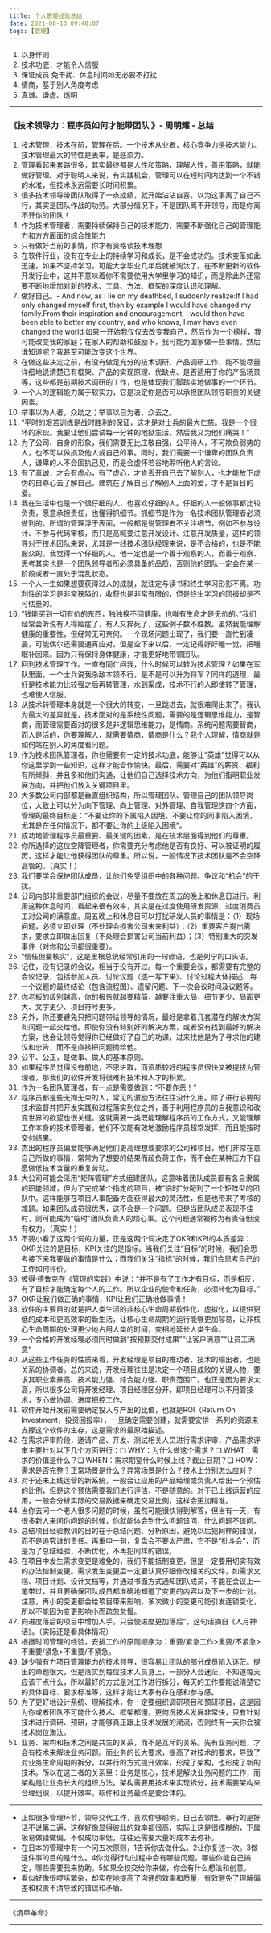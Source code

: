 ```yaml
---
title: 个人管理经验总结
date: 2021-08-13 09:48:07
tags: [管理]
---
```


1. 以身作则
2. 技术功底，才能令人信服
3. 保证成员 免干扰、休息时间如无必要不打扰
4. 情商，基于别人角度考虑
5. 真诚、谦虚、透明




---

### 《技术领导力：程序员如何才能带团队 》- 周明耀 - 总结
1. 技术管理，技术在前，管理在后。一个技术从业者，核心竞争力是技术能力。技术管理最大的特性是表率，是感染力。
2. 管理看起来套路很多，其实最终都是人性和策略，理解人性，善用策略，就能做好管理。对于聪明人来说，有实践机会，管理可以在短时间内达到一个不错的水准，但技术永远需要长时间积累。
3. 很多技术领导带团队取得了一点成绩，就开始沾沾自喜，以为这事离了自己不行，其实是团队作战的功劳。大部分情况下，不是团队离不开领导，而是你离不开你的团队！
4. 作为技术管理者，需要持续保持自己的技术能力，需要不断强化自己的管理能力和方方面面的综合性能力
5. 只有做好当前的事情，你才有资格谈技术理想
6. 在软件行业，没有在专业上的持续学习和成长，是不会成功的。技术变革如此迅速，如果不坚持学习，可能大学毕业几年后就被淘汰了。在不断更新的软件开发行业中，这并不意味着你不需要使用大学里学习的知识，而是除此外还需要不断地增加对新的技术、工具、方法、框架的深度认识和理解。
7. 做好自己。- And now, as I lie on my deathbed, I suddenly realize:If I had only changed myself first, then by example I would have changed my family.From their inspiration and encouragement, I would then have been able to better my country, and who knows, I may have even changed the world.如果一开始我仅仅去改变我自己，然后作为一个榜样，我可能改变我的家庭；在家人的帮助和鼓励下，我可能为国家做一些事情。然后谁知道呢？我甚至可能改变这个世界。
8. 在做这些决定之前，有没有做足充分的技术调研、产品调研工作，能不能尽量详细地说清楚已有框架、产品的实现原理、优缺点、是否适用于你的产品场景等，这些都是前期技术调研的工作，也是体现我们脚踏实地做事的一个环节。
9. 一个人的逻辑能力属于软实力，它是决定你是否可以承担团队领导职责的关键因素。
10. 举事以为人者，众助之；举事以自为者，众去之。
11. “平时的艰苦训练是战时胜利的保证，这才是对士兵的最大仁慈。我是一个很坏的家伙。我要让他们尝试每一分钟的地狱生活，然后我又为他们痛哭！”
12. 为了公司、自身的形象，我们需要无比庄敬自强，公平待人，不可欺负弱势的人，也不可以做损及他人或自己的事。同时，我们需要一个谦卑的团队负责人，谦卑的人不会固执己见，而是会虚怀若谷地聆听他人的言论。
13. 有了真诚，才会有虚心，有了虚心，才肯丢开自己去了解别人，也才能放下虚伪的自尊心去了解自己。建筑在了解自己了解别人上面的爱，才不是盲目的爱。
14. 我在生活中也是一个很仔细的人，也喜欢仔细的人。仔细的人一般做事都比较负责，愿意承担责任，也懂得抓细节。抓细节是作为一名技术团队管理者必须做到的。所谓的管理浮于表面，一般都是说管理者不关注细节，例如不参与设计、不参与代码审核，而只是高喊要注意开发设计、注意开发质量，这样的领导对于技术团队来说，尤其是一线技术团队经理来说，是不合格的，也是不能服众的。我觉得一个仔细的人，他一定也是一个善于观察的人，而善于观察、思考其实也是一个团队领导者所必须具备的品质，否则他的团队一定会在某一阶段或者一直处于混乱状态。
15. 一个人一生如果想要获得过人的成就，就注定与读书和终生学习形影不离。功利性的学习是非常狭隘的，收获也是非常有限的，但是终生学习的回报却是不可估量的。
16. “钱能买到一切有价的东西，独独换不回健康，也唯有生命才是无价的。”我们经常会听说有人得癌症了，有人又猝死了，这些例子数不胜数。虽然我能理解健康的重要性，但经常无可奈何。一个现场问题出现了，我们要一直忙到凌晨，可能偶尔还需要通宵应对。但是空下来以后，一定记得好好睡一觉，把睡眠补回来。因为只有保持身体健康，才能更好地带领团队。
17. 回到技术管理工作。一直有同仁问我，什么时候可以转为技术管理？如果在军队里面，一个士兵说我杀敌本领不行，是不是可以升为将军？同样的道理，最好是技术能力比较强之后再转管理，水到渠成，技术不行的人即使转了管理，也难使人信服。
18. 从技术转管理本身就是一个很大的转变，一旦跳进去，就很难爬出来了。我认为最大的差异就是，技术面对的是系统性问题，需要的是逻辑思维能力，是智商，而管理需要面对的很多是非逻辑思维能力，是情商。系统问题需要智商，而人是活的，你要理解人，就需要情商，情商是什么？我个人理解，情商就是如何站在别人的角度看问题。
19. 作为技术团队管理者，你也需要有一定的技术功底，能够让“英雄”觉得可以从你这里学到一些知识，这样才能合作愉快。最后，需要对“英雄”的薪资、福利有所倾斜，并且多和他们沟通，让他们自己选择技术方向，为他们指明职业发展方向，并把他们放入关键项目里。
20. 大多数公司内部都是垂直组织结构，所以管理团队、管理自己的团队领导岗位，大致上可以分为向下管理、向上管理、对外管理、自我管理这四个方面，管理的最终目标是：“不要让你的下属陷入困境，不要让你的同事陷入困境，尤其是在任何情况下，都不要让你的上级陷入困境”。
21. 成功地管理程序员最重要、最关键的因素，是在技术层面得到他们的尊重。
22. 你所选择的这位空降管理者，你需要充分考虑他是否有良好、可以被证明的履历，这样才能让他获得团队的尊重。所以说，一般情况下技术团队是不会空降高管的。（真实！）
23. 我们要学会保护团队成员，让他们免受组织中的各种问题、争议和“机会”的干扰。
24. 公司内部非重要部门组织的会议，尽量不要放在周五的晚上和休息日进行。利用这种休息时间，看起来很有效率，其实是在过度使用研发资源，过度消费员工对公司的满意度。周五晚上和休息日可以打扰研发人员的事情是：（1）现场问题，必须立即处理（不处理会损害公司未来利益）；（2）重要客户提出需求，要求立即做出回复（不处理会损害公司当前利益）；（3）特别重大的突发事件（对你和公司都很重要）。
25. “信任但要核实”，这是里根总统经常引用的一句谚语，也是列宁的口头语。
26. 记住，没有记录的会议，相当于没有开过。每一个重要会议，都需要有完整的会议记录，包括参加人员、讨论议题（逐一写下来）、讨论过程大体描述、每一个议题的最终结论（包含流程图）、遗留问题、下一次会议时间及议题等。
27. 你老板的级别越高，你的报告就越要精简，越要注重大局，细节更少、局面更大、文字更少、项目符号更多。
28. 另外，你还要避免只把问题带给领导的情况，最好是拿着几套潜在的解决方案和问题一起交给他。即使你没有特别好的解决方案，或者没有找到最好的解决方案，也会让领导觉得你已经做好了自己的功课，过来找他是为了寻求他的建议和忠告，而不是直接把问题抛给他。
29. 公平、公正，是做事、做人的基本原则。
30. 如果程序员觉得没有前途，不思进取，而资质较好的程序员很快又被提拔为管理者，那我们的软件开发将很难有技术和人才的积累。
31. 作为一名团队管理者，有一点是需要做到：“不要作恶！”
32. 程序员都是些无拘无束的人，常见的激励方法往往没什么用。除了进行必要的技术监督并把开发实践和过程落实到位之外，善于利用程序员的自我意识和改变世界的欲望也很关键。这就需要一类既能理解程序员的工作方式，又能理解工作本身的技术管理者，他们不仅能有效地激励程序员超常发挥，而且能按时交付结果。
33. 杰出的程序员偏爱能够满足他们更高理想或要求的公司和项目，他们非常在意自己所做的事情，常常为了想要的结果而超负荷工作，而不会在某种压力下自愿做低技术含量的重复劳动。
34. 大公司可能会采用“矩阵管理”方式组建团队，这意味着团队成员都有各自隶属的职能领域，但为了完成某个指定的项目，被“临时”分配到了一个矩阵型的团队中。这样能够在项目人事配备方面获得最大的灵活性，但是也带来了考核的难题。如果团队成员很优秀，这不会是一个问题。但是当团队成员表现不佳时，则可能成为“临时”团队负责人的烦心事。这个问题通常被称为有责任但没有权力。（真实！）
35. 不要小看了这两个词的力量，正是这两个词决定了OKR和KPI的本质差异：OKR关注的是目标，KPI关注的是指标。当我们关注“目标”的时候，我们会思考接下来我要做的事情是什么；而我们关注“指标”的时候，我们会思考自己的工作如何评价。
36. 彼得·德鲁克在《管理的实践》中说：“并不是有了工作才有目标，而是相反，有了目标才能确定每个人的工作。所以企业的使命和任务，必须转化为目标。”
37. OKR让我们做正确的事情，KPI让我们正确地做事情！
38. 软件的主要目的就是把人类生活的非核心生命周期软件化、虚拟化，以提供更低的成本和更高效率的新生活，让核心生命周期的运行能够更加容易，让非核心生命周期的处理更少地占用人类的时间，变相地延长人类生命。
39. 一个合格的开发经理必须同时做到“按预期交付成果”“让客户满意”“让员工满意”
40. 从这些工作任务的性质来看，开发经理是项目的推动者、技术的输出者，也是关系的协调者。总的来说，开发经理往往是决定一个项目成败的关键人物，要求其职业素养高、技术能力强、综合能力强、职责范围广。也正是因为要求太高，所以很多公司将开发经理、项目经理区分开，即项目经理可以不用管技术，专心做协调、进度把控工作。
41. 软件开始开发前需要确定投入与产出的比值，也就是ROI（Return On Investment，投资回报率），一旦确定需要创建，就需要安排一系列的资源来支撑这个软件的生存，这是需求的最原始描述。
42. 在需求评审阶段，邀请产品、开发、测试相关人员进行需求评审，产品需求评审主要针对以下几个方面进行：❑ WHY：为什么做这个需求？❑ WHAT：需求的价值是什么？❑ WHEN：需求期望什么时候上线？截止日期？❑ HOW：需求是否完整？正常场景是什么？异常场景是什么？技术上分别怎么应对？
43. 对于还未上线运营的新系统，一般会让应用的产品经理或负责人给出一个预估的比例，但是这个预估需要我们进行评估，不是随意的。对于已上线运营的应用，一般会分析实际的交易数据来确定交易比例，这样会更加精准。
44. 当你去问一个老人很多问题的时候，虽然可能很快得到解答，但当有一天，有很多新人来问你问题的时候，你就能体会到什么问题该问，什么问题不该问。
45. 总结项目经验教训的目的在于总结问题、分析原因，避免以后犯同样的错误，而不是追究谁的责任。再重申一句，复盘会不要太严肃，它不是“批斗会”，而是为了总结经验，不断优化，不再犯同样的错误。
46. 在项目中发生需求变更是难免的，我们不能抵制变更，但是一定要用切实有效的办法控制变更。需求发生变更后一定要认真仔细修改相关的文件，如需求文档、项目计划、设计文档等，并通过书面方式通知团队成员，不能在会议上一笔带过，并且要确保团队成员都准确地知道了变更的内容以及下一步的计划。注意，再小的变更都会给项目带来影响，多次微小的变更可能引发连锁变化，所以不能因为变更影响小而疏忽怠慢。
47. 向进度落后的项目中增加人手，只会使进度更加落后”，这句话摘自《人月神话》。（实际还是看具体情况）
48. 根据时间管理的经验，安排工作的原则顺序为：重要/紧急工作>重要/不紧急>不重要/紧急>不重要/不紧急。
49. 缺少强有力项目管理能力的技术领导，很容易让团队的部分成员陷入迷茫。提出的命题很大，但是落实到每位技术人员身上，一部分人会迷茫，不知道每天应该干点什么，所以最好的方式是对工作进行拆分，每天的工作要能说清楚它的具体目标、要求标准等，这样才能让大家有存在感和参与感。
50. 为了更好地设计系统、理解技术，你一定要组织调研项目和预研项目，这是因为你或者团队不可能什么技术、框架都懂，更何况技术发展非常快，只有针对技术进行调研、预研，才能够真正跟上技术发展的潮流，否则终有一天你会被技术岗位淘汰。
51. 业务、架构和技术之间是共生的关系，而不是互斥的关系。先有业务问题，才会有技术来解决业务问题。而业务的长大要求，提高了对技术的要求，导致了对业务生命周期的拆分，以并行的方式提升效率，形成了架构，也形成了新的技术。所以在这三者的关系里：业务是核心，技术是解决业务问题的工作，而架构是让业务长大的组织方法。架构需要用技术来实现拆分，技术需要架构来合理组织，以提升效率。软件和业务最终是要合体的。

---
+ 正如很多管理环节，领导交代工作，喜欢你够聪明，自己去领悟。奉行的是好话不说第二遍，这样好像显得彼此的效率都很高，实际上这是很模糊的，下属极易做错做偏，不仅成功率低，往往还需要大量的成本去弥补。
+ 在日本的管理中有一个问五次原则，1告诉你去做什么。2让你复述一次。3做这件事的目的是什么。4你觉得行动过程中会有哪些问题，哪些你能自己搞定，哪些需要我来协助。5如果全权交给你来做，你会有什么想法和创意。
+ 看似好像很啰嗦繁杂，却实在地提高了沟通的效率和质量，有效避免了理解偏差和权责不清导致的错误和矛盾。

---

《清单革命》

---



